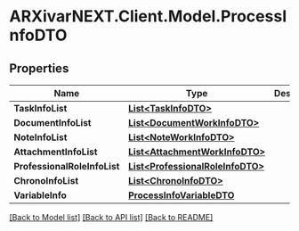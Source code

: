 # ARXivarNEXT.Client.Model.ProcessInfoDTO
## Properties

Name | Type | Description | Notes
------------ | ------------- | ------------- | -------------
**TaskInfoList** | [**List&lt;TaskInfoDTO&gt;**](TaskInfoDTO.md) |  | [optional] 
**DocumentInfoList** | [**List&lt;DocumentWorkInfoDTO&gt;**](DocumentWorkInfoDTO.md) |  | [optional] 
**NoteInfoList** | [**List&lt;NoteWorkInfoDTO&gt;**](NoteWorkInfoDTO.md) |  | [optional] 
**AttachmentInfoList** | [**List&lt;AttachmentWorkInfoDTO&gt;**](AttachmentWorkInfoDTO.md) |  | [optional] 
**ProfessionalRoleInfoList** | [**List&lt;ProfessionalRoleInfoDTO&gt;**](ProfessionalRoleInfoDTO.md) |  | [optional] 
**ChronoInfoList** | [**List&lt;ChronoInfoDTO&gt;**](ChronoInfoDTO.md) |  | [optional] 
**VariableInfo** | [**ProcessInfoVariableDTO**](ProcessInfoVariableDTO.md) |  | [optional] 

[[Back to Model list]](../README.md#documentation-for-models) [[Back to API list]](../README.md#documentation-for-api-endpoints) [[Back to README]](../README.md)

